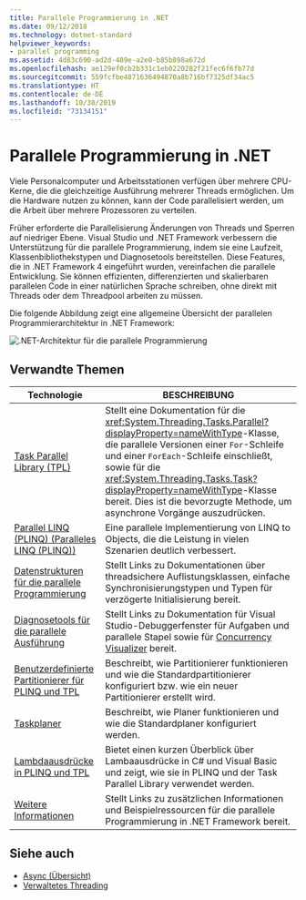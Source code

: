 ```yaml
---
title: Parallele Programmierung in .NET
ms.date: 09/12/2018
ms.technology: dotnet-standard
helpviewer_keywords:
- parallel programming
ms.assetid: 4d83c690-ad2d-489e-a2e0-b85b898a672d
ms.openlocfilehash: ae129ef0cb2b331c1eb0220282f21fec6f6fb77d
ms.sourcegitcommit: 559fcfbe4871636494870a8b716bf7325df34ac5
ms.translationtype: HT
ms.contentlocale: de-DE
ms.lasthandoff: 10/30/2019
ms.locfileid: "73134151"
---
```

# <a name="parallel-programming-in-net"></a>Parallele Programmierung in .NET

Viele Personalcomputer und Arbeitsstationen verfügen über mehrere CPU-Kerne, die die gleichzeitige Ausführung mehrerer Threads ermöglichen. Um die Hardware nutzen zu können, kann der Code parallelisiert werden, um die Arbeit über mehrere Prozessoren zu verteilen.

Früher erforderte die Parallelisierung Änderungen von Threads und Sperren auf niedriger Ebene. Visual Studio und .NET Framework verbessern die Unterstützung für die parallele Programmierung, indem sie eine Laufzeit, Klassenbibliothekstypen und Diagnosetools bereitstellen. Diese Features, die in .NET Framework 4 eingeführt wurden, vereinfachen die parallele Entwicklung. Sie können effizienten, differenzierten und skalierbaren parallelen Code in einer natürlichen Sprache schreiben, ohne direkt mit Threads oder dem Threadpool arbeiten zu müssen.

Die folgende Abbildung zeigt eine allgemeine Übersicht der parallelen Programmierarchitektur in .NET Framework:

![.NET-Architektur für die parallele Programmierung](./media/tpl-architecture.png)

## <a name="related-topics"></a>Verwandte Themen

|Technologie|BESCHREIBUNG|
|----------------|-----------------|
|[Task Parallel Library (TPL)](../../../docs/standard/parallel-programming/task-parallel-library-tpl.md)|Stellt eine Dokumentation für die <xref:System.Threading.Tasks.Parallel?displayProperty=nameWithType>-Klasse, die parallele Versionen einer `For`-Schleife und einer `ForEach`-Schleife einschließt, sowie für die <xref:System.Threading.Tasks.Task?displayProperty=nameWithType>-Klasse bereit. Dies ist die bevorzugte Methode, um asynchrone Vorgänge auszudrücken.|
|[Parallel LINQ (PLINQ) (Paralleles LINQ (PLINQ))](../../../docs/standard/parallel-programming/parallel-linq-plinq.md)|Eine parallele Implementierung von LINQ to Objects, die die Leistung in vielen Szenarien deutlich verbessert.|
|[Datenstrukturen für die parallele Programmierung](../../../docs/standard/parallel-programming/data-structures-for-parallel-programming.md)|Stellt Links zu Dokumentationen über threadsichere Auflistungsklassen, einfache Synchronisierungstypen und Typen für verzögerte Initialisierung bereit.|
|[Diagnosetools für die parallele Ausführung](../../../docs/standard/parallel-programming/parallel-diagnostic-tools.md)|Stellt Links zu Dokumentation für Visual Studio-Debuggerfenster für Aufgaben und parallele Stapel sowie für [Concurrency Visualizer](/visualstudio/profiling/concurrency-visualizer) bereit.|
|[Benutzerdefinierte Partitionierer für PLINQ und TPL](../../../docs/standard/parallel-programming/custom-partitioners-for-plinq-and-tpl.md)|Beschreibt, wie Partitionierer funktionieren und wie die Standardpartitionierer konfiguriert bzw. wie ein neuer Partitionierer erstellt wird.|
|[Taskplaner](xref:System.Threading.Tasks.TaskScheduler)|Beschreibt, wie Planer funktionieren und wie die Standardplaner konfiguriert werden.|
|[Lambdaausdrücke in PLINQ und TPL](../../../docs/standard/parallel-programming/lambda-expressions-in-plinq-and-tpl.md)|Bietet einen kurzen Überblick über Lambaausdrücke in C# und Visual Basic und zeigt, wie sie in PLINQ und der Task Parallel Library verwendet werden.|
|[Weitere Informationen](../../../docs/standard/parallel-programming/for-further-reading-parallel-programming.md)|Stellt Links zu zusätzlichen Informationen und Beispielressourcen für die parallele Programmierung in .NET Framework bereit.|

## <a name="see-also"></a>Siehe auch

- [Async (Übersicht)](../async.md)
- [Verwaltetes Threading](../threading/index.md)
